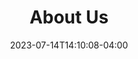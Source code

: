 ---
title: "About Us"
date: 2023-07-14T14:10:08-04:00
heading : "We believe in being sensitive to every person and every need."
description : "Lasting Connections specializes in empowering seniors to age gracefully in the familiar surroundings of their own home. We offer a broad range of services, from meticulous housekeeping to compassionate personal care, tailored to enhance their comfort and well-being. Our mission is to craft bespoke, long and short-term solutions that echo the unique needs of each client, because to us, every senior deserves a personalized touch in their golden years."
tags : ["Senior Care", "In Home Care", "Personal Care Services", "Elder Care", "Elderly Comfort"]
services_title: "Services Offered"
services_offered: ["Bathing/Showering", "Transitional Care", "Light Housekeeping", "Companionship", "Meal Preparation", "Hygiene Assistance", "Assistance with Ambulation", "Medication Reminders", "Toileting/Continence Care", "Care Management", "Vitals", "Exercise"]
---